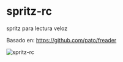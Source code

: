 spritz-rc
=========

spritz para lectura veloz

Basado en: https://github.com/pato/freader

![spritz-rc](http://charlesrct.host22.com/img/Spritz.png)

